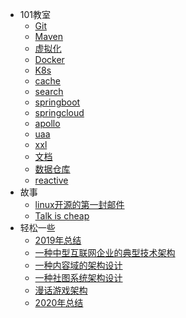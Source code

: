 * 101教室
    * [Git](docs/blog/classroom101/git.md)
    * [Maven](docs/blog/classroom101/maven.md)
    * [虚拟化](docs/blog/classroom101/virtualization.md)
    * [Docker](docs/blog/classroom101/docker.md)
    * [K8s](docs/blog/classroom101/k8s.md)
    * [cache](docs/blog/classroom101/cache.md)
    * [search](docs/blog/classroom101/elastic-search.md)
    * [springboot](docs/blog/classroom101/springboot.md)
    * [springcloud](docs/blog/classroom101/springcloud.md)
    * [apollo](docs/blog/classroom101/apollo.md)
    * [uaa](docs/blog/classroom101/uaa.md)
    * [xxl](docs/blog/classroom101/xxl.md)
    * [文档](docs/blog/classroom101/docguide.md)
    * [数据仓库](docs/blog/classroom101/datawarehouse.md)
    * [reactive](docs/blog/classroom101/reactive.md)
* 故事
    * [linux开源的第一封邮件](docs/blog/story/linux_first_email.md)
    * [Talk is cheap](docs/blog/story/talk_cheap.md)
* 轻松一些
    * [2019年总结](docs/blog/easypal/summary_2019.md)
    * [一种中型互联网企业的典型技术架构](docs/blog/easypal/medium_enterprise_architecture.md)
    * [一种内容域的架构设计](docs/blog/easypal/domain_content_design.md)
    * [一种社图系统架构设计](docs/blog/easypal/social_graph_design.md)
    * [漫话游戏架构](docs/blog/easypal/game_arch.md)
    * [2020年总结](docs/blog/easypal/summary_2020.md)